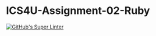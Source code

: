 # ICS4U-Assignment-02-Ruby
[![GitHub's Super Linter](https://github.com/cameron-teed/ICS4U-Assignment-02-Ruby/workflows/GitHub's%20Super%20Linter/badge.svg)](https://github.com/cameron-teed/ICS4U-Assignment-02-Ruby/actions)

